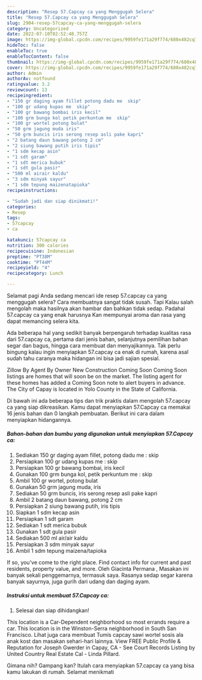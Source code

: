 ```yaml
---
description: "Resep 57.Capcay ca yang Menggugah Selera"
title: "Resep 57.Capcay ca yang Menggugah Selera"
slug: 2904-resep-57capcay-ca-yang-menggugah-selera
category: Uncategorized
date: 2022-07-10T02:52:48.757Z
image: https://img-global.cpcdn.com/recipes/9959fe171a29f774/680x482cq70/57capcay-ca-foto-resep-utama.jpg
hideToc: false
enableToc: true
enableTocContent: false
thumbnail: https://img-global.cpcdn.com/recipes/9959fe171a29f774/680x482cq70/57capcay-ca-foto-resep-utama.jpg
cover: https://img-global.cpcdn.com/recipes/9959fe171a29f774/680x482cq70/57capcay-ca-foto-resep-utama.jpg
author: Admin
authorAv: notfound
ratingvalue: 3.2
reviewcount: 13
recipeingredient:
- "150 gr daging ayam fillet potong dadu me  skip"
- "100 gr udang kupas me  skip"
- "100 gr bawang bombai iris kecil"
- "100 grm bunga kol petik perkuntum me  skip"
- "100 gr wortel potong bulat"
- "50 grm jagung muda iris"
- "50 grm buncis iris serong resep asli pake kapri"
- "2 batang daun bawang potong 2 cm"
- "2 siung bawang putih iris tipis"
- "1 sdm kecap asin"
- "1 sdt garam"
- "1 sdt merica bubuk"
- "1 sdt gula pasir"
- "500 ml airair kaldu"
- "3 sdm minyak sayur"
- "1 sdm tepung maizenatapioka"
recipeinstructions:

- "Sudah jadi dan siap dinikmati!"
categories:
- Resep
tags:
- 57capcay
- ca

katakunci: 57capcay ca 
nutrition: 300 calories
recipecuisine: Indonesian
preptime: "PT38M"
cooktime: "PT44M"
recipeyield: "4"
recipecategory: Lunch

---
```



Selamat pagi Anda sedang mencari ide resep 57.capcay ca yang menggugah selera? Cara membuatnya sangat tidak susah. Tapi Kalau salah mengolah maka hasilnya akan hambar dan bahkan tidak sedap. Padahal 57.capcay ca yang enak harusnya Kan mempunyai aroma dan rasa yang dapat memancing selera kita.


Ada beberapa hal yang sedikit banyak berpengaruh terhadap kualitas rasa dari 57.capcay ca, pertama dari jenis bahan, selanjutnya pemilihan bahan segar dan bagus, hingga cara membuat dan menyajikannya. Tak perlu bingung kalau ingin menyiapkan 57.capcay ca enak di rumah, karena asal sudah tahu caranya maka hidangan ini bisa jadi sajian spesial.

Zillow By Agent By Owner New Construction Coming Soon Coming Soon listings are homes that will soon be on the market. The listing agent for these homes has added a Coming Soon note to alert buyers in advance. The City of Capay is located in Yolo County in the State of California.


Di bawah ini ada beberapa tips dan trik praktis dalam mengolah 57.capcay ca yang siap dikreasikan. Kamu dapat menyiapkan 57.Capcay ca memakai 16 jenis bahan dan 0 langkah pembuatan. Berikut ini cara dalam menyiapkan hidangannya.

<!--inarticleads1-->

##### Bahan-bahan dan bumbu yang digunakan untuk menyiapkan 57.Capcay ca:

1. Sediakan 150 gr daging ayam fillet, potong dadu me : skip
1. Persiapkan 100 gr udang kupas me : skip
1. Persiapkan 100 gr bawang bombai, iris kecil
1. Gunakan 100 grm bunga kol, petik perkuntum me : skip
1. Ambil 100 gr wortel, potong bulat
1. Gunakan 50 grm jagung muda, iris
1. Sediakan 50 grm buncis, iris serong resep asli pake kapri
1. Ambil 2 batang daun bawang, potong 2 cm
1. Persiapkan 2 siung bawang putih, iris tipis
1. Siapkan 1 sdm kecap asin
1. Persiapkan 1 sdt garam
1. Sediakan 1 sdt merica bubuk
1. Gunakan 1 sdt gula pasir
1. Sediakan 500 ml air/air kaldu
1. Persiapkan 3 sdm minyak sayur
1. Ambil 1 sdm tepung maizena/tapioka


If so, you&#39;ve come to the right place. Find contact info for current and past residents, property value, and more. Oleh Giacinta Permana , Masakan ini banyak sekali penggemarnya, termasuk saya. Rasanya sedap segar karena banyak sayurnya, juga gurih dari udang dan daging ayam. 

<!--inarticleads2-->

##### Instruksi untuk membuat 57.Capcay ca:


1. Selesai dan siap dihidangkan!

This location is a Car-Dependent neighborhood so most errands require a car. This location is in the Winston-Serra neighborhood in South San Francisco. Lihat juga cara membuat Tumis capcay sawi wortel sosis ala anak kost dan masakan sehari-hari lainnya. View FREE Public Profile &amp; Reputation for Joseph Gwerder in Capay, CA - See Court Records Listing by United Country Real Estate Cal - Linda Pillard. 

Gimana nih? Gampang kan? Itulah cara menyiapkan 57.capcay ca yang bisa kamu lakukan di rumah. Selamat menikmati
